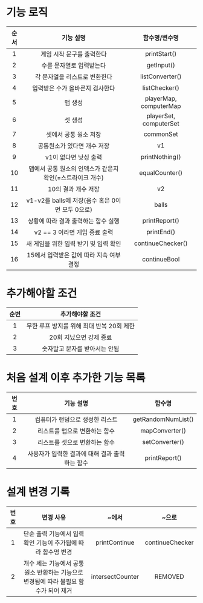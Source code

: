 # 기능 로직
|순서|기능 설명|함수명/변수명|
|:-:|:----:|:---:|
|1|게임 시작 문구를 출력한다|printStart()|
|2|수를 문자열로 입력받는다|getInput()|
|3|각 문자열을 리스트로 변환한다|listConverter()|
|4|입력받은 수가 올바른지 검사한다|listChecker()|
|5|맵 생성|playerMap, computerMap|
|6|셋 생성|playerSet, computerSet|
|7|셋에서 공통 원소 저장|commonSet|
|8|공통원소가 있다면 개수 저장|v1|
|9|v1이 없다면 낫싱 출력|printNothing()|
|10|맵에서 공통 원소의 인덱스가 같은지 확인(=스트라이크 개수)|equalCounter()|
|11|10의 결과 개수 저장|v2|
|12|v1-v2를 balls에 저장(음수 혹은 0이면 모두 0으로)|balls|
|13|상황에 따라 결과 출력하는 함수 실행|printReport()|
|14|v2 == 3 이라면 게임 종료 출력|printEnd()|
|15|새 게임을 위한 입력 받기 및 입력 확인|continueChecker()|
|16|15에서 입력받은 값에 따라 지속 여부 결정|continueBool|


# 추가해야할 조건
|순번|추가해야할 조건|
|:-:|:---------:|
|1|무한 루프 방지를 위해 최대 반복 20회 제한|
|2|20회 지났으면 강제 종료|
|3|숫자말고 문자를 받아서는 안됨|


# 처음 설계 이후 추가한 기능 목록
|번호|기능 설명|함수명|
|:-:|:-----:|:--:|
|1|컴퓨터가 랜덤으로 생성한 리스트|getRandomNumList()|
|2|리스트를 맵으로 변환하는 함수|mapConverter()|
|3|리스트를 셋으로 변환하는 함수|setConverter()|
|4|사용자가 입력한 결과에 대해 결과 출력하는 함수|printReport()|


# 설계 변경 기록
|번호|변경 사유|~에서|~으로|
|:-:|:----:|:--:|:--:|
|1|단순 출력 기능에서 입력 확인 기능이 추가됨에 따라 함수명 변경|printContinue|continueChecker|
|2|개수 세는 기능에서 공통 원소 반환하는 기능으로 변경됨에 따라 불필요 함수가 되어 제거|intersectCounter|REMOVED|
